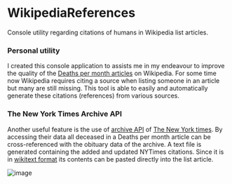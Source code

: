 # WikipediaReferences
Console utility regarding citations of humans in Wikipedia list articles.

### Personal utility
I created this console application to assists me in my endeavour to improve the quality of the [Deaths per month articles](https://en.wikipedia.org/wiki/Lists_of_deaths_by_year) on Wikipedia.
For some time now Wikipedia requires citing a source when listing someone in an article but many are still missing. This tool is able to easily and automatically generate these citations (references) from various sources.

### The New York Times Archive API
Another useful feature is the use of [archive API](https://developer.nytimes.com/docs/archive-product/1/overview) of [The New York times](https://www.nytimes.com/). 
By accessing their data all deceased in a Deaths per month article can be cross-referenced with the obituary data of the archive. A text file is generated containing the added and updated NYTimes citations. 
Since it is in [wikitext format](https://en.wikipedia.org/wiki/Help:Wikitext) its contents can be pasted directly into the list article.

![image](https://github.com/mill1/WikipediaReferences/assets/30286933/d531a326-76aa-47aa-aaf3-cfb9a783946c)
